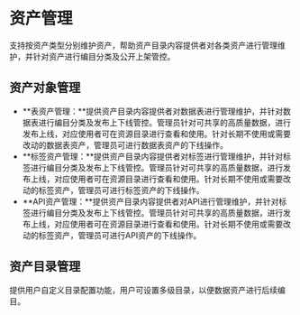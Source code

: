 # 资产管理

支持按资产类型分别维护资产，帮助资产目录内容提供者对各类资产进行管理维护，并针对资产进行编目分类及公开上架管控。

## 资产对象管理

-   **表资产管理：**提供资产目录内容提供者对数据表进行管理维护，并针对数据表进行编目分类及发布上下线管控。管理员针对可共享的高质量数据，进行发布上线，对应使用者可在资源目录进行查看和使用。针对长期不使用或需要改动的数据表资产，管理员可进行数据表资产的下线操作。
-   **标签资产管理：**提供资产目录内容提供者对标签进行管理维护，并针对标签进行编目分类及发布上下线管控。管理员针对可共享的高质量数据，进行发布上线，对应使用者可在资源目录进行查看和使用。针对长期不使用或需要改动的标签资产，管理员可进行标签资产的下线操作。
-   **API资产管理：**提供资产目录内容提供者对API进行管理维护，并针对标签进行编目分类及发布上下线管控。管理员针对可共享的高质量数据，进行发布上线，对应使用者可在资源目录进行查看和使用。针对长期不使用或需要改动的标签资产，管理员可进行API资产的下线操作。

## 资产目录管理

提供用户自定义目录配置功能，用户可设置多级目录，以便数据资产进行后续编目。


